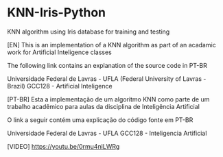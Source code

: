 # KNN-Iris-Python
KNN algorithm using Iris database for training and testing


[EN]
This is an implementation of a KNN algorithm as part of an acadamic work for Artificial Inteligence classes

The following link contains an explanation of the source code in PT-BR

Universidade Federal de Lavras - UFLA
(Federal University of Lavras - Brazil)
GCC128 - Artificial Inteligence 

[PT-BR]
Esta a implementação de um algoritmo KNN como parte de um trabalho acadêmico para aulas da disciplina de Inteligência Artificial

O link a seguir contém uma explicação do código fonte em PT-BR

Universidade Federal de Lavras - UFLA
GCC128 - Inteligencia Artificial

[VIDEO]
https://youtu.be/0rmu4nlLWRg
